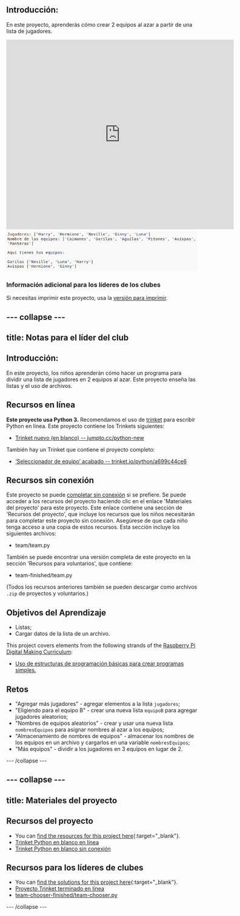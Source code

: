 ## Introducción:

En este proyecto, aprenderás cómo crear 2 equipos al azar a partir de una lista de jugadores.

<div class="trinket">
  <iframe src="https://trinket.io/embed/python/a699c44ce6?outputOnly=true&start=result" width="600" height="500" frameborder="0" marginwidth="0" marginheight="0" allowfullscreen>
  </iframe>
  <img src="images/team-finished.png">
</div>

### Información adicional para los líderes de los clubes

Si necesitas imprimir este proyecto, usa la [versión para imprimir](https://projects.raspberrypi.org/en/projects/team-chooser/print).

## \--- collapse \---

## title: Notas para el líder del club

## Introducción:

En este proyecto, los niños aprenderán cómo hacer un programa para dividir una lista de jugadores en 2 equipos al azar. Este proyecto enseña las listas y el uso de archivos.

## Recursos en línea

**Este proyecto usa Python 3.** Recomendamos el uso de [trinket](https://trinket.io/) para escribir Python en línea. Este proyecto contiene los Trinkets siguientes:

* [Trinket nuevo (en blanco) -- jumpto.cc/python-new](http://jumpto.cc/python-new)

También hay un Trinket que contiene el proyecto completo:

* [‘Seleccionador de equipo’ acabado -- trinket.io/python/a699c44ce6](https://trinket.io/python/a699c44ce6)

## Recursos sin conexión

Este proyecto se puede [completar sin conexión](https://www.codeclubprojects.org/en-GB/resources/python-working-offline/) si se prefiere. Se puede acceder a los recursos del proyecto haciendo clic en el enlace 'Materiales del proyecto' para este proyecto. Este enlace contiene una sección de 'Recursos del proyecto', que incluye los recursos que los niños necesitarán para completar este proyecto sin conexión. Asegúrese de que cada niño tenga acceso a una copia de estos recursos. Esta sección incluye los siguientes archivos:

* team/team.py

También se puede encontrar una versión completa de este proyecto en la sección 'Recursos para voluntarios', que contiene:

* team-finished/team.py

(Todos los recursos anteriores también se pueden descargar como archivos `.zip` de proyectos y voluntarios.)

## Objetivos del Aprendizaje

* Listas;
* Cargar datos de la lista de un archivo.

This project covers elements from the following strands of the [Raspberry Pi Digital Making Curriculum](https://rpf.io/curriculum):

* [Uso de estructuras de programación básicas para crear programas simples.](https://www.raspberrypi.org/curriculum/programming/creator)

## Retos

* "Agregar más jugadores" - agregar elementos a la lista `jugadores`;
* "Eligiendo para el equipo B" - crear una nueva lista `equipoB` para agregar jugadores aleatorios;
* "Nombres de equipos aleatorios" - crear y usar una nueva lista `nombresEquipos` para asignar nombres al azar a los equipos;
* "Almacenamiento de nombres de equipos" - almacenar los nombres de los equipos en un archivo y cargarlos en una variable `nombresEquipos`;
* "Más equipos" - dividir a los jugadores en 3 equipos en lugar de 2.

\--- /collapse \---

## \--- collapse \---

## title: Materiales del proyecto

## Recursos del proyecto

* You can [find the resources for this project here](https://rpf.io/p/en/team-chooser-go){:target="_blank"}.
* [Trinket Python en blanco en línea](http://jumpto.cc/python-new)
* [Trinket Python en blanco sin conexión](resources/new-new.py)

## Recursos para los líderes de clubes

* You can [find the solutions for this project here](https://rpf.io/p/en/team-chooser-get){:target="_blank"}.
* [Proyecto Trinket terminado en línea](https://trinket.io/python/a699c44ce6)
* [team-chooser-finished/team-chooser.py](resources/team-chooser-finished-team-chooser.py)

\--- /collapse \---